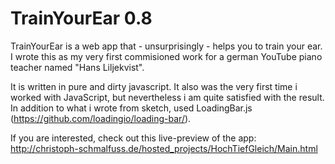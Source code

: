 # TrainYourEar 0.8

TrainYourEar is a web app that - unsurprisingly - helps you to train your ear. I wrote this as my very first commisioned work for a german YouTube piano teacher named "Hans Liljekvist". 

It is written in pure and dirty javascript. It also was the very first time i worked with JavaScript, but nevertheless i am quite satisfied with the result. In addition to what i wrote from sketch, used LoadingBar.js (https://github.com/loadingio/loading-bar/).

If you are interested, check out this live-preview of the app:
http://christoph-schmalfuss.de/hosted_projects/HochTiefGleich/Main.html
